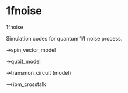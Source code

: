 # 1fnoise
1fnoise

Simulation codes for quantum 1/f noise process.

->spin_vector_model

->qubit_model

->transmon_circuit (model)

-->ibm_crosstalk
